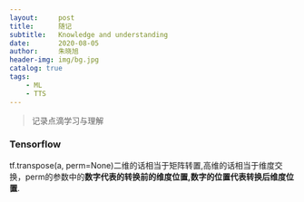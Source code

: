 ```yaml
---
layout:     post
title:      随记
subtitle:   Knowledge and understanding
date:       2020-08-05
author:     朱晓旭
header-img: img/bg.jpg
catalog: true
tags:
    - ML
	- TTS
---
```


> 记录点滴学习与理解

### Tensorflow
tf.transpose(a, perm=None)二维的话相当于矩阵转置,高维的话相当于维度交换，perm的参数中的**数字代表的转换前的维度位置,数字的位置代表转换后维度位置**.    

